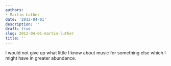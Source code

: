 ```yaml
---
authors:
- Martin Luther
date: '2012-04-01'
description: ''
draft: true
slug: 2012-04-01-martin-luther
title: ''
---
```

I would not give up what little I know about music for something else which I might have in greater abundance.



